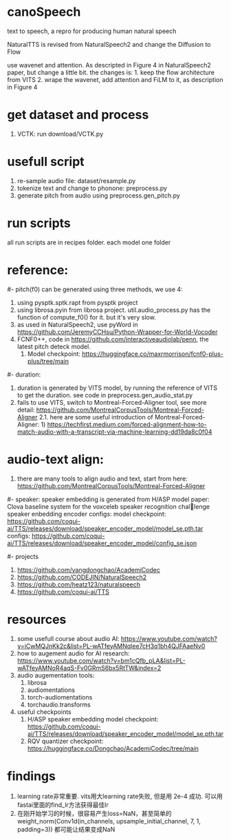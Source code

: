 # canoSpeech
text to speech, a repro for producing human natural speech

NaturalTTS is revised from NaturalSpeech2 and change the Diffusion to Flow

use wavenet and attention. As descripted in Figure 4 in NaturalSpeech2 paper, but change a little bit. 
    the changes is: 
        1. keep the flow architecture from VITS
        2. wrape the wavenet, add attention and FiLM to it, as description in Figure 4

# get dataset and process
1. VCTK: run download/VCTK.py

# usefull script
1. re-sample audio file: dataset/resample.py
2. tokenize text and change to phonone: preprocess.py
3. generate pitch from audio using preprocess.gen_pitch.py

# run scripts
all run scripts are in recipes folder. each model one folder

# reference:
#- pitch(f0)
can be generated using three methods, we use 4:
1. using pysptk.sptk.rapt from pysptk project
2. using librosa.pyin from librosa project. util.audio_process.py has the function of compute_f0() for it. but it's very slow.
3. as used in NaturalSpeech2, use pyWord in https://github.com/JeremyCCHsu/Python-Wrapper-for-World-Vocoder 
4. FCNF0++, code in https://github.com/interactiveaudiolab/penn, the latest pitch deteck model. 
   1. Model checkpoint: https://huggingface.co/maxrmorrison/fcnf0-plus-plus/tree/main 

#- duration:
1. duration is generated by VITS model, by running the reference of VITS to get the duration. see code in preprocess.gen_audio_stat.py
2. fails to use VITS, switch to Montreal-Forced-Aligner tool, see more detail: https://github.com/MontrealCorpusTools/Montreal-Forced-Aligner
    2.1. here are some useful introduction of Montreal-Forced-Aligner:
        1) https://techfirst.medium.com/forced-alignment-how-to-match-audio-with-a-transcript-via-machine-learning-dd19da8c0f04

# audio-text align:
1. there are many tools to align audio and text, start from here: https://github.com/MontrealCorpusTools/Montreal-Forced-Aligner 

#- speaker:
speaker embedding is generated from  H/ASP model
paper:  Clova baseline system for the voxceleb speaker recognition challenge
speaker enbedding encoder configs:
    model checkpoint: https://github.com/coqui-ai/TTS/releases/download/speaker_encoder_model/model_se.pth.tar
    configs: https://github.com/coqui-ai/TTS/releases/download/speaker_encoder_model/config_se.json 

#- projects
1. https://github.com/yangdongchao/AcademiCodec 
2. https://github.com/CODEJIN/NaturalSpeech2 
3. https://github.com/heatz123/naturalspeech 
4. https://github.com/coqui-ai/TTS  

# resources
1. some usefull course about audio AI: https://www.youtube.com/watch?v=iCwMQJnKk2c&list=PL-wATfeyAMNqIee7cH3q1bh4QJFAaeNv0 
2. how to augement audio for AI research: https://www.youtube.com/watch?v=bm1cQfb_pLA&list=PL-wATfeyAMNoR4aqS-Fv0GRmS6bx5RtTW&index=2 
3. audio augementation tools:
   1. librosa
   2. audiomentations
   3. torch-audiomentations
   4. torchaudio.transforms
4. useful checkpoints
   1. H/ASP speaker embedding model checkpoint: https://github.com/coqui-ai/TTS/releases/download/speaker_encoder_model/model_se.pth.tar
   2. RQV quantizer checkpoint: https://huggingface.co/Dongchao/AcademiCodec/tree/main

# findings
1. learning rate非常重要. vits用大learning rate失败, 但是用 2e-4 成功. 可以用fastai里面的find_lr方法获得最佳lr
2. 在刚开始学习的时候，很容易产生loss=NaN，甚至简单的weight_norm(Conv1d(in_channels, upsample_initial_channel, 7, 1, padding=3)) 都可能让结果变成NaN
   
   

